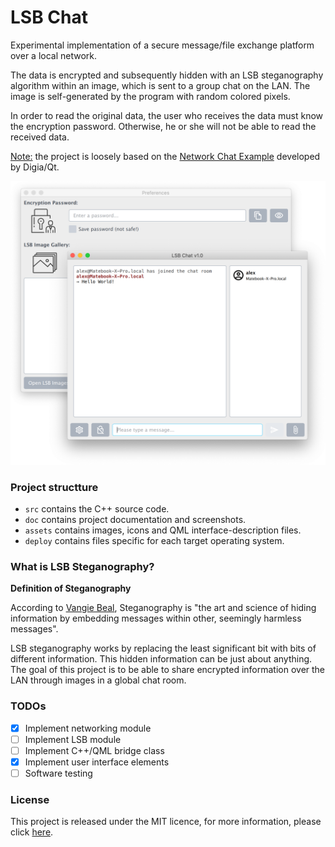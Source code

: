 # LSB Chat

Experimental implementation of a secure message/file exchange platform over a local network.

The data is encrypted and subsequently hidden with an LSB steganography algorithm within an image, which is sent to a group chat on the LAN. The image is self-generated by the program with random colored pixels.

In order to read the original data, the user who receives the data must know the encryption password. Otherwise, he or she will not be able to read the received data.

<u>Note:</u> the project is loosely based on the [Network Chat Example](https://doc.qt.io/qt-5/qtnetwork-network-chat-example.html) developed by Digia/Qt.

![Screenshot](doc/screenshot.png)

### Project structture

- `src` contains the C++ source code.
- `doc` contains project documentation and screenshots.
- `assets` contains images, icons and QML interface-description files.
- `deploy` contains files specific for each target operating system.

### What is LSB Steganography?

**Definition of Steganography**

According to [Vangie Beal](https://www.webopedia.com/TERM/S/steganography.html), Steganography is "the art and science of hiding information by embedding messages within other, seemingly harmless messages". 

LSB steganography works by replacing the least significant bit with bits of different information. This hidden information can be just about anything. The goal of this project is to be able to share encrypted information over the LAN through images in a global chat room.

### TODOs

- [x] Implement networking module
- [ ] Implement LSB module
- [ ] Implement C++/QML bridge class
- [x] Implement user interface elements
- [ ] Software testing

### License

This project is released under the MIT licence, for more information, please click [here](LICENCE.md).

